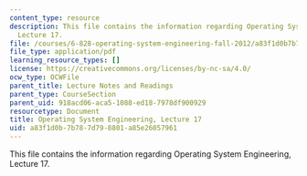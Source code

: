 ```yaml
---
content_type: resource
description: This file contains the information regarding Operating System Engineering,
  Lecture 17.
file: /courses/6-828-operating-system-engineering-fall-2012/a83f1d0b7b787d798801a85e26057961_MIT6_828F12_lec17_notes.pdf
file_type: application/pdf
learning_resource_types: []
license: https://creativecommons.org/licenses/by-nc-sa/4.0/
ocw_type: OCWFile
parent_title: Lecture Notes and Readings
parent_type: CourseSection
parent_uid: 918acd06-aca5-1088-ed18-7978df900929
resourcetype: Document
title: Operating System Engineering, Lecture 17
uid: a83f1d0b-7b78-7d79-8801-a85e26057961
---
```

This file contains the information regarding Operating System Engineering, Lecture 17.